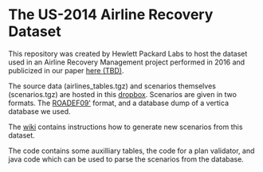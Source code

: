 # The US-2014 Airline Recovery Dataset

This repository was created by Hewlett Packard Labs to host the dataset used in an Airline Recovery Management project performed in 2016 and publicized in our paper [here (TBD)](http://tbd.tbd). 

The source data (airlines_tables.tgz) and scenarios themselves (scenarios.tgz) are hosted in this [dropbox](https://www.dropbox.com/home/Personal/US2014). Scenarios are given in two formats. The [ROADEF09'](http://challenge.roadef.org/2009/en/sujet.php) format, and a database dump of a vertica database we used. 

The [wiki](https://github.com/tomersagi/us2014/wiki) contains instructions how to generate new scenarios from this dataset. 

The code contains some auxilliary tables, the code for a plan validator, and java code which can be used to parse the scenarios from the database.
